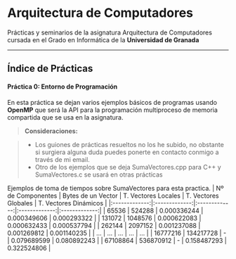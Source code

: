Arquitectura de Computadores
===================

Prácticas y seminarios de la asignatura Arquitectura de Computadores cursada en el Grado en Informática de la **Universidad de Granada**

----------

Índice de Prácticas
-------------
#### Práctica 0: Entorno de Programación 
En esta práctica se dejan varios ejemplos básicos de programas usando **OpenMP** que será la API para la programación multiproceso de memoria compartida que se usa en la asignatura.

> **Consideraciones:**

> - Los guiones de prácticas resueltos no los he subido, no obstante si surgiera alguna duda puedes ponerte en contacto conmigo a través de mi email.
> - Otro de los ejemplos que se deja SumaVectores.cpp para C++ y SumaVectores.c se usará en otras prácticas

Ejemplos de toma de tiempos sobre SumaVectores para esta practica.
| Nº de Componentes | Bytes de un Vector | T. Vectores Locales | T. Vectores Globales | T. Vectores Dinámicos |
|:-------------:|:-------------:|:-------------:|:-------------:|:-------------:|
| 65536  | 524288  | 0.000336244 | 0.000349606 | 0.000293322 |
| 131072 | 1048576 | 0.000622083 | 0.000632433 | 0.000537794 |
| 262144 | 2097152 | 0.001237088 | 0.001269812 | 0.001140235 |
| ... | ... | ... | ... | ... |
| 16777216 | 134217728 | - | 0.079689599 | 0.080892243 |
| 67108864 | 536870912 | - | 0.158487293 | 0.322524806 |  
